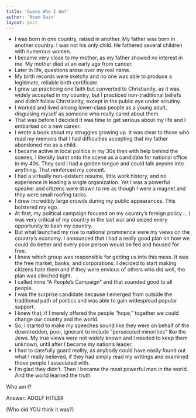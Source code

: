 ```yaml
---
title: 'Guess Who I Am?'
author: 'Noam Sain'
layout: post
---
```


- I was born in one country, raised in another. My father was born in another country. I was not his only child. He fathered several children with numerous women.
- I became very close to my mother, as my father showed no interest in me. My mother died at an early age from cancer.
- Later in life, questions arose over my real name.
- My birth records were sketchy and no one was able to produce a legitimate, reliable birth certificate.
- I grew up practicing one faith but converted to Christianity, as it was widely accepted in my country, but I practiced non-traditional beliefs and didn’t follow Christianity, except in the public eye under scrutiny.
- I worked and lived among lower-class people as a young adult, disguising myself as someone who really cared about them.
- That was before I decided it was time to get serious about my life and I embarked on a new career.
- I wrote a book about my struggles growing up. It was clear to those who read my memoirs that I had difficulties accepting that my father abandoned me as a child.
- I became active in local politics in my 30s then with help behind the scenes, I literally burst onto the scene as a candidate for national office in my 40s. They said I had a golden tongue and could talk anyone into anything. That reinforced my conceit.
- I had a virtually non-existent resume, little work history, and no experience in leading a single organization. Yet I was a powerful speaker and citizens were drawn to me as though I were a magnet and they were small roofing tacks.
- I drew incredibly large crowds during my public appearances. This bolstered my ego.
- At first, my political campaign focused on my country’s foreign policy … I was very critical of my country in the last war and seized every opportunity to bash my country.
- But what launched my rise to national prominence were my views on the country’s economy. I announced that I had a really good plan on how we could do better and every poor person would be fed and housed for free.
- I knew which group was responsible for getting us into this mess. It was the free market, banks, and corporations. I decided to start making citizens hate them and if they were envious of others who did well, the plan was clinched tight.
- I called mine “A People’s Campaign” and that sounded good to all people.
- I was the surprise candidate because I emerged from outside the traditional path of politics and was able to gain widespread popular support.
- I knew that, if I merely offered the people “hope,” together we could change our country and the world.
- So, I started to make my speeches sound like they were on behalf of the downtrodden, poor, ignorant to include “persecuted minorities” like the Jews. My true views were not widely known and I needed to keep them unknown, until after I became my nation’s leader.
- I had to carefully guard reality, as anybody could have easily found out what I really believed, if they had simply read my writings and examined those people I associated with.
- I’m glad they didn’t. Then I became the most powerful man in the world. And the world learned the truth.

Who am I?

Answer: ADOLF HITLER

(Who did YOU think it was?)
